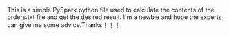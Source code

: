 This is a simple PySpark python file used to calculate the contents of the orders.txt file and get the desired result. I'm a newbie and hope the experts can give me some advice.Thanks！！！
